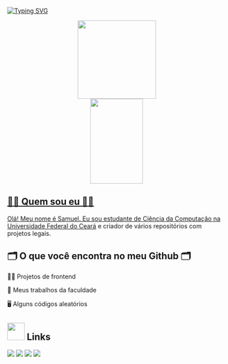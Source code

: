 <!-- <img width=100% src="https://capsule-render.vercel.app/api?type=waving&color=bfffc7&height=120&section=header"/>
   -->
  
<!-- Gradient color`s =  849b5c,bfffc7  -->
<!-- Tezt colo = 295e2a -->


<!--   
<div id="header" align="center">
  <img src="https://media.giphy.com/media/M9gbBd9nbDrOTu1Mqx/giphy.gif" width="100"/>
</div> -->

[![Typing SVG](https://readme-typing-svg.herokuapp.com/?color=fff&size=35&center=true&vCenter=true&width=1000&lines=OI!!,+Meu+nome+é+Samuel+Silva;Tenho+23+anos;E+estudo+Ciências+da+Computação;Sejão+bem+vindos!!+:%29)](https://git.io/typing-svg)

<div align="center">
  <a href="https://github.com/SamuelSilvaB">
  <img height="180em" src="https://github-readme-stats.vercel.app/api?username=SamuelSilvaB&bg_color=30,849b5c,bfffc7&title_color=fff&text_color=295e2a"/>
</div> 

<div align="center">
  <a href="https://github.com/SamuelSilvaB">
  <img width="49%" height="195px" src="https://github-readme-stats.vercel.app/api/top-langs/?username=SamuelSilvaB&layout=compact&hide_border=true&title_color=fff&text_color=295e2a&bg_color=30,849b5c,bfffc7" />
</div> 
  
## 👩‍💻 Quem sou eu 👩‍💻
Olá! Meu nome é Samuel. Eu sou estudante de Ciência da Computação na [Universidade Federal do Ceará](http://www.campusrussas.ufc.br/) e criador de vários repositórios com projetos legais.
  
## 🗂️ O que você encontra no meu Github 🗂️

👩‍💻 Projetos de frontend

📑️ Meus trabalhos da faculdade

🖥️ Alguns códigos aleatórios





## <img height="40" src="https://raw.githubusercontent.com/innng/innng/master/assets/kyubey.gif"/> Links
[![](https://img.shields.io/badge/-linkedin-0073B1?style=flat-square)](http://linkedin.com/in/ingridrosselis)
[![](https://img.shields.io/badge/-twitter-1C9CEA?style=flat-square)](https://twitter.com/_innng_)
[![](https://img.shields.io/badge/-resume-332B40?style=flat-square)](https://resume.io/r/zUDFmwciy)
[![](https://img.shields.io/badge/-badges-2D4E00?style=flat-square)](https://www.youracclaim.com/users/ingridrosselis/badges)
